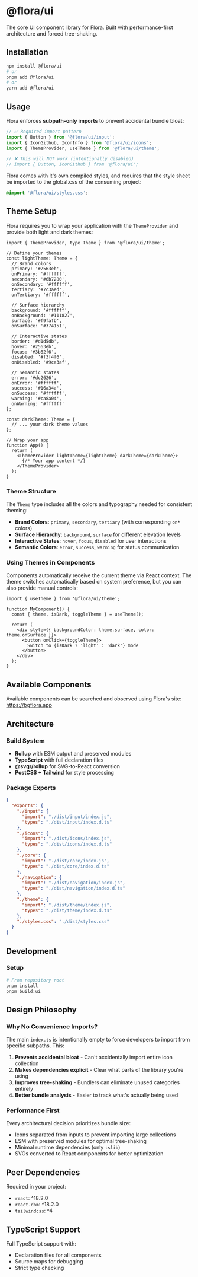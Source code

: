 # @flora/ui

The core UI component library for Flora. Built with performance-first architecture and forced tree-shaking.

## Installation

```bash
npm install @flora/ui
# or
pnpm add @flora/ui
# or  
yarn add @flora/ui
```

## Usage

Flora enforces **subpath-only imports** to prevent accidental bundle bloat:

```javascript
// ✅ Required import pattern
import { Button } from '@flora/ui/input';
import { IconGithub, IconInfo } from '@flora/ui/icons';
import { ThemeProvider, useTheme } from '@flora/ui/theme';

// ❌ This will NOT work (intentionally disabled)
// import { Button, IconGithub } from '@flora/ui';
```

Flora comes with it's own compiled styles, and requires that the style sheet be imported to the global.css of the consuming project:
``` css
@import '@flora/ui/styles.css';
```

## Theme Setup

Flora requires you to wrap your application with the `ThemeProvider` and provide both light and dark themes:

```tsx
import { ThemeProvider, type Theme } from '@flora/ui/theme';

// Define your themes
const lightTheme: Theme = {
  // Brand colors
  primary: '#2563eb',
  onPrimary: '#ffffff',
  secondary: '#6b7280',
  onSecondary: '#ffffff',
  tertiary: '#7c3aed',
  onTertiary: '#ffffff',
  
  // Surface hierarchy
  background: '#ffffff',
  onBackground: '#111827',
  surface: '#f9fafb',
  onSurface: '#374151',
  
  // Interactive states
  border: '#d1d5db',
  hover: '#2563eb',
  focus: '#3b82f6',
  disabled: '#f3f4f6',
  onDisabled: '#9ca3af',
  
  // Semantic states
  error: '#dc2626',
  onError: '#ffffff',
  success: '#16a34a',
  onSuccess: '#ffffff',
  warning: '#ca8a04',
  onWarning: '#ffffff'
};

const darkTheme: Theme = {
  // ... your dark theme values
};

// Wrap your app
function App() {
  return (
    <ThemeProvider lightTheme={lightTheme} darkTheme={darkTheme}>
      {/* Your app content */}
    </ThemeProvider>
  );
}
```

### Theme Structure

The `Theme` type includes all the colors and typography needed for consistent theming:

- **Brand Colors**: `primary`, `secondary`, `tertiary` (with corresponding `on*` colors)
- **Surface Hierarchy**: `background`, `surface` for different elevation levels
- **Interactive States**: `hover`, `focus`, `disabled` for user interactions
- **Semantic Colors**: `error`, `success`, `warning` for status communication

### Using Themes in Components

Components automatically receive the current theme via React context. The theme switches automatically based on system preference, but you can also provide manual controls:

```tsx
import { useTheme } from '@flora/ui/theme';

function MyComponent() {
  const { theme, isDark, toggleTheme } = useTheme();
  
  return (
    <div style={{ backgroundColor: theme.surface, color: theme.onSurface }}>
      <button onClick={toggleTheme}>
        Switch to {isDark ? 'light' : 'dark'} mode
      </button>
    </div>
  );
}
```

## Available Components

Available components can be searched and observed using Flora's site: https://bgflora.app

## Architecture

### Build System
- **Rollup** with ESM output and preserved modules
- **TypeScript** with full declaration files
- **@svgr/rollup** for SVG-to-React conversion
- **PostCSS + Tailwind** for style processing

### Package Exports
```json
{
  "exports": {
    "./input": {
      "import": "./dist/input/index.js",
      "types": "./dist/input/index.d.ts"
    },
    "./icons": {
      "import": "./dist/icons/index.js", 
      "types": "./dist/icons/index.d.ts"
    },
    "./core": {
      "import": "./dist/core/index.js",
      "types": "./dist/core/index.d.ts"
    },
    "./navigation": {
      "import": "./dist/navigation/index.js",
      "types": "./dist/navigation/index.d.ts"
    },
    "./theme": {
      "import": "./dist/theme/index.js",
      "types": "./dist/theme/index.d.ts"
    },
    "./styles.css": "./dist/styles.css"
  }
}
```

## Development

### Setup
```bash
# From repository root
pnpm install
pnpm build:ui
```

## Design Philosophy

### Why No Convenience Imports?
The main `index.ts` is intentionally empty to force developers to import from specific subpaths. This:

1. **Prevents accidental bloat** - Can't accidentally import entire icon collection
2. **Makes dependencies explicit** - Clear what parts of the library you're using  
3. **Improves tree-shaking** - Bundlers can eliminate unused categories entirely
4. **Better bundle analysis** - Easier to track what's actually being used

### Performance First
Every architectural decision prioritizes bundle size:
- Icons separated from inputs to prevent importing large collections
- ESM with preserved modules for optimal tree-shaking
- Minimal runtime dependencies (only `tslib`)
- SVGs converted to React components for better optimization

## Peer Dependencies

Required in your project:
- `react`: ^18.2.0
- `react-dom`: ^18.2.0  
- `tailwindcss`: ^4

## TypeScript Support

Full TypeScript support with:
- Declaration files for all components
- Source maps for debugging
- Strict type checking